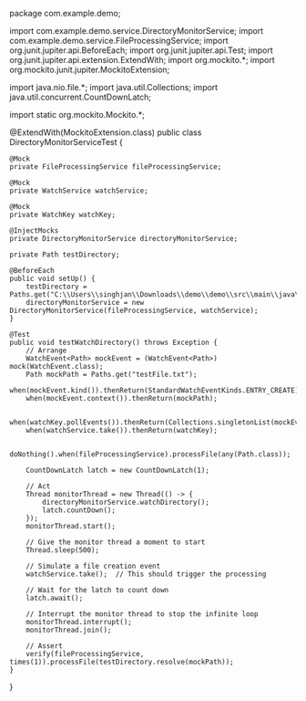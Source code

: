 package com.example.demo;

import com.example.demo.service.DirectoryMonitorService;
import com.example.demo.service.FileProcessingService;
import org.junit.jupiter.api.BeforeEach;
import org.junit.jupiter.api.Test;
import org.junit.jupiter.api.extension.ExtendWith;
import org.mockito.*;
import org.mockito.junit.jupiter.MockitoExtension;

import java.nio.file.*;
import java.util.Collections;
import java.util.concurrent.CountDownLatch;

import static org.mockito.Mockito.*;

@ExtendWith(MockitoExtension.class)
public class DirectoryMonitorServiceTest {

    @Mock
    private FileProcessingService fileProcessingService;

    @Mock
    private WatchService watchService;

    @Mock
    private WatchKey watchKey;

    @InjectMocks
    private DirectoryMonitorService directoryMonitorService;

    private Path testDirectory;

    @BeforeEach
    public void setUp() {
        testDirectory = Paths.get("C:\\Users\\singhjan\\Downloads\\demo\\demo\\src\\main\\java\\com\\example\\demo\\input_files");
        directoryMonitorService = new DirectoryMonitorService(fileProcessingService, watchService);
    }

    @Test
    public void testWatchDirectory() throws Exception {
        // Arrange
        WatchEvent<Path> mockEvent = (WatchEvent<Path>) mock(WatchEvent.class);
        Path mockPath = Paths.get("testFile.txt");
        when(mockEvent.kind()).thenReturn(StandardWatchEventKinds.ENTRY_CREATE);
        when(mockEvent.context()).thenReturn(mockPath);

        when(watchKey.pollEvents()).thenReturn(Collections.singletonList(mockEvent));
        when(watchService.take()).thenReturn(watchKey);

        doNothing().when(fileProcessingService).processFile(any(Path.class));

        CountDownLatch latch = new CountDownLatch(1);

        // Act
        Thread monitorThread = new Thread(() -> {
            directoryMonitorService.watchDirectory();
            latch.countDown();
        });
        monitorThread.start();

        // Give the monitor thread a moment to start
        Thread.sleep(500);

        // Simulate a file creation event
        watchService.take();  // This should trigger the processing

        // Wait for the latch to count down
        latch.await();

        // Interrupt the monitor thread to stop the infinite loop
        monitorThread.interrupt();
        monitorThread.join();

        // Assert
        verify(fileProcessingService, times(1)).processFile(testDirectory.resolve(mockPath));
    }
}
